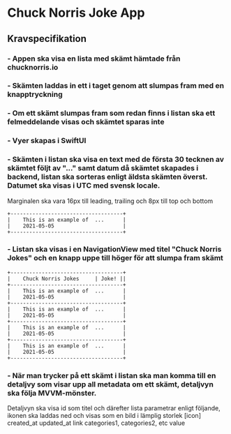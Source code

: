 #  Chuck Norris Joke App

## Kravspecifikation

### - Appen ska visa en lista med skämt hämtade från chucknorris.io

### - Skämten laddas in ett i taget genom att slumpas fram med en knapptryckning

### - Om ett skämt slumpas fram som redan finns i listan ska ett felmeddelande visas och skämtet sparas inte

### - Vyer skapas i SwiftUI

### - Skämten i listan ska visa en text med de första 30 tecknen av skämtet följt av "..." samt datum då skämtet skapades i backend, listan ska sorteras enligt äldsta skämten överst. Datumet ska visas i UTC med svensk locale.

Marginalen ska vara 16px till leading, trailing och 8px till top och bottom

    +------------------------------------+
    |    This is an example of  ...      |
    |    2021-05-05                      |
    +------------------------------------+

### - Listan ska visas i en NavigationView med titel "Chuck Norris Jokes" och en knapp uppe till höger för att slumpa fram skämt

    +------------------------------------+
    |    Chuck Norris Jokes     | Joke! ||
    +------------------------------------+
    |    This is an example of  ...      |
    |    2021-05-05                      |
    +------------------------------------+
    |    This is an example of  ...      |
    |    2021-05-05                      |
    +------------------------------------+
    |    This is an example of  ...      |
    |    2021-05-05                      |
    +------------------------------------+
    |    This is an example of  ...      |
    |    2021-05-05                      |
    +------------------------------------+

### - När man trycker på ett skämt i listan ska man komma till en detaljvy som visar upp all metadata om ett skämt, detaljvyn ska följa MVVM-mönster.

Detaljvyn ska visa id som titel och därefter lista parametrar enligt följande, ikonen ska laddas ned och visas som en bild i lämplig storlek 
[icon] created_at
updated_at 
link
categories1, categories2, etc
value

